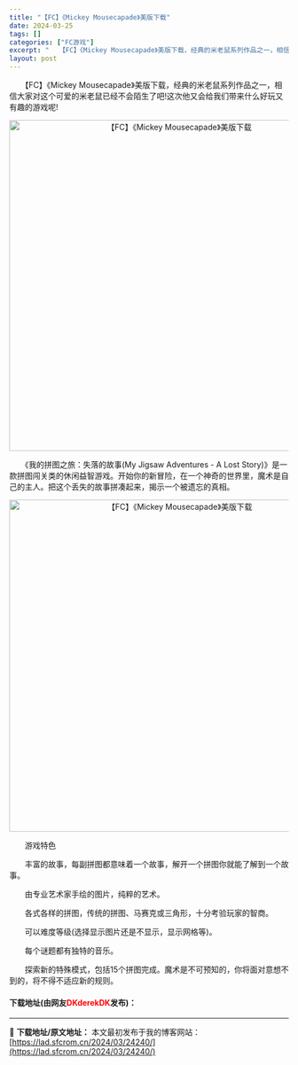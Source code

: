 ```yaml
---
title: "【FC】《Mickey Mousecapade》美版下载"
date: 2024-03-25
tags: []
categories: ["FC游戏"]
excerpt: "　　【FC】《Mickey Mousecapade》美版下载，经典的米老鼠系列作品之一，相信大家对这个可爱的米老鼠已经不会陌生了吧!这次他又会给我们带来什么好玩又有趣的游戏呢! 　　《我的拼图之旅：失落的故事(My Jigsaw Adventures - A Lost Story)》是一款拼图闯关类&hellip;"
layout: post
---
```


 <p>　　【FC】《Mickey Mousecapade》美版下载，经典的米老鼠系列作品之一，相信大家对这个可爱的米老鼠已经不会陌生了吧!这次他又会给我们带来什么好玩又有趣的游戏呢!</p> <p align="center"><img align="" border="0" src="https://lad.sfcrom.cn/wp-content/uploads/2024/03/20240325_6601966d72d41.png" width="597" alt="【FC】《Mickey Mousecapade》美版下载" /></p> <p>　　《我的拼图之旅：失落的故事(My Jigsaw Adventures - A Lost Story)》是一款拼图闯关类的休闲益智游戏。开始你的新冒险，在一个神奇的世界里，魔术是自己的主人。把这个丢失的故事拼凑起来，揭示一个被遗忘的真相。</p> <p align="center"><img align="" border="0" src="https://lad.sfcrom.cn/wp-content/uploads/2024/03/20240325_6601966e9dfd4.png" width="599" alt="【FC】《Mickey Mousecapade》美版下载" /></p> <p>　　游戏特色</p> <p>　　丰富的故事，每副拼图都意味着一个故事，解开一个拼图你就能了解到一个故事。</p> <p>　　由专业艺术家手绘的图片，纯粹的艺术。</p> <p>　　各式各样的拼图，传统的拼图、马赛克或三角形，十分考验玩家的智商。</p> <p>　　可以难度等级(选择显示图片还是不显示，显示网格等)。</p> <p>　　每个谜题都有独特的音乐。</p> <p>　　探索新的特殊模式，包括15个拼图完成。魔术是不可预知的，你将面对意想不到的，将不得不适应新的规则。</p> <p><h4>下载地址(由网友<font color="red">DKderekDK</font>发布)：</h4></p> 

---
📖 **下载地址/原文地址：** 本文最初发布于我的博客网站：[https://lad.sfcrom.cn/2024/03/24240/](https://lad.sfcrom.cn/2024/03/24240/)
